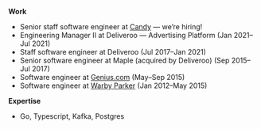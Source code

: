 **Work**
* Senior staff software engineer at [Candy](https://candy.com) — we’re hiring!
* Engineering Manager II at Deliveroo — Advertising Platform (Jan 2021–Jul 2021)
* Staff software engineer at Deliveroo (Jul 2017–Jan 2021)
* Senior software engineer at Maple (acquired by Deliveroo) (Sep 2015–Jul 2017)
* Software engineer at [Genius.com](https://genius.com) (May–Sep 2015)
* Software engineer at [Warby Parker](https://warbyparker.com) (Jan 2012–May 2015)

**Expertise**
* Go, Typescript, Kafka, Postgres
